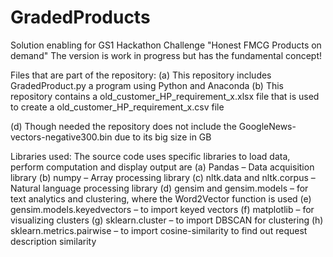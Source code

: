 # GradedProducts
Solution enabling for GS1 Hackathon Challenge "Honest FMCG Products on demand" 
The version is work in progress but has the fundamental concept!

Files that are part of the repository: (a) This repository includes GradedProduct.py a program using Python and Anaconda (b) This repository contains a old_customer_HP_requirement_x.xlsx file that is used to create a old_customer_HP_requirement_x.csv file

(d) Though needed the repository does not include the GoogleNews-vectors-negative300.bin due to its big size in GB

Libraries used: The source code uses specific libraries to load data, perform computation and display output are (a) Pandas – Data acquisition library (b) numpy – Array processing library (c) nltk.data and nltk.corpus – Natural language processing library (d) gensim and gensim.models – for text analytics and clustering, where the Word2Vector function is used (e) gensim.models.keyedvectors – to import keyed vectors (f) matplotlib – for visualizing clusters (g) sklearn.cluster – to import DBSCAN for clustering (h) sklearn.metrics.pairwise – to import cosine-similarity to find out request description similarity
